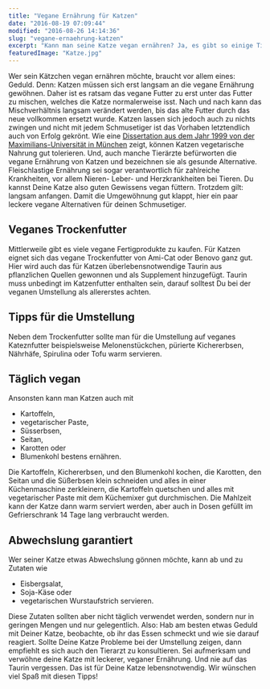 ```yaml
---
title: "Vegane Ernährung für Katzen"
date: "2016-08-19 07:09:44"
modified: "2016-08-26 14:14:36"
slug: "vegane-ernaehrung-katzen"
excerpt: "Kann man seine Katze vegan ernähren? Ja, es gibt so einige Tipps für rein pflanzliches Katzenfutter, jedoch braucht das Kätzchen erst eine diätische Umgewöhnungsphase. Hier erfährst Du wie es richtig gemacht wird! "
featuredImage: "Katze.jpg"
---
```


Wer sein Kätzchen vegan ernähren möchte, braucht vor allem eines: Geduld. Denn: Katzen müssen sich erst langsam an die vegane Ernährung gewöhnen. Daher ist es ratsam das vegane Futter zu erst unter das Futter zu mischen, welches die Katze normalerweise isst. Nach und nach kann das Mischverhältnis langsam verändert werden, bis das alte Futter durch das neue vollkommen ersetzt wurde. Katzen lassen sich jedoch auch zu nichts zwingen und nicht mit jedem Schmusetiger ist das Vorhaben letztendlich auch von Erfolg gekrönt. Wie eine [Dissertation aus dem Jahr 1999 von der Maximilians-Universität in München](https://books.google.ch/books/about/Feldstudie_zur_vegetarischen_Ernährung.html?id=Pnw9NAEACAAJ&redir_esc=y&hl=de) zeigt, können Katzen vegetarische Nahrung gut tolerieren. Und, auch manche Tierärzte befürworten die vegane Ernährung von Katzen und bezeichnen sie als gesunde Alternative. Fleischlastige Ernährung sei sogar verantwortlich für zahlreiche Krankheiten, vor allem Nieren- Leber- und Herzkrankheiten bei Tieren. Du kannst Deine Katze also guten Gewissens vegan füttern. Trotzdem gilt: langsam anfangen. Damit die Umgewöhnung gut klappt, hier ein paar leckere vegane Alternativen für deinen Schmusetiger.

## Veganes Trockenfutter

Mittlerweile gibt es viele vegane Fertigprodukte zu kaufen. Für Katzen eignet sich das vegane Trockenfutter von Ami-Cat oder Benovo ganz gut. Hier wird auch das für Katzen überlebensnotwendige Taurin aus pflanzlichen Quellen gewonnen und als Supplement hinzugefügt. Taurin muss unbedingt im Katzenfutter enthalten sein, darauf solltest Du bei der veganen Umstellung als allererstes achten.

## Tipps für die Umstellung

Neben dem Trockenfutter sollte man für die Umstellung auf veganes Kateznfutter beispielsweise Melonenstückchen, pürierte Kichererbsen, Nährhäfe, Spirulina oder Tofu warm servieren.

## Täglich vegan

Ansonsten kann man Katzen auch mit

*   Kartoffeln,
*   vegetarischer Paste,
*   Süsserbsen,
*   Seitan,
*   Karotten oder
*   Blumenkohl bestens ernähren.

Die Kartoffeln, Kichererbsen, und den Blumenkohl kochen, die Karotten, den Seitan und die Süßerbsen klein schneiden und alles in einer Küchenmaschine zerkleinern, die Kartoffeln quetschen und alles mit vegetarischer Paste mit dem Küchemixer gut durchmischen. Die Mahlzeit kann der Katze dann warm serviert werden, aber auch in Dosen gefüllt im Gefrierschrank 14 Tage lang verbraucht werden.

## Abwechslung garantiert

Wer seiner Katze etwas Abwechslung gönnen möchte, kann ab und zu Zutaten wie

*   Eisbergsalat,
*   Soja-Käse oder
*   vegetarischen Wurstaufstrich servieren.

Diese Zutaten sollten aber nicht täglich verwendet werden, sondern nur in geringen Mengen und nur gelegentlich. Also: Hab am besten etwas Geduld mit Deiner Katze, beobachte, ob ihr das Essen schmeckt und wie sie darauf reagiert. Sollte Deine Katze Probleme bei der Umstellung zeigen, dann empfiehlt es sich auch den Tierarzt zu konsultieren. Sei aufmerksam und verwöhne deine Katze mit leckerer, veganer Ernährung. Und nie auf das Taurin vergessen. Das ist für Deine Katze lebensnotwendig. Wir wünschen viel Spaß mit diesen Tipps!